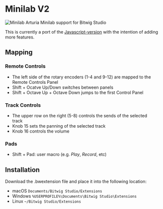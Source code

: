 # Minilab V2
![Minilab](https://medias.arturia.net/images/products/minilab/minilab-image.png "Minilab")
Arturia Minilab support for Bitwig Studio

This is currently a port of the [Javascript-version](https://github.com/lplath/Arturia_MiniLab_Bitwig) with the intention of adding more features.

## Mapping

### Remote Controls
- The left side of the rotary encoders (1-4 and 9-12) are mapped to the Remote Controls Panel
- Shift + Ocatve Up/Down switches between panels
- Shift + Octave Up + Octave Down jumps to the first Control Panel

### Track Controls
- The upper row on the right (5-8) controls the sends of the selected track
- Knob 15 sets the panning of the selected track
- Knob 16 controls the volume

### Pads
- Shift + Pad: user macro (e.g. *Play*, *Record*, etc)

## Installation
Download the .bwextension file and place it into the following location:
- macOS
`Documents/Bitwig Studio/Extensions`
- Windows
`%USERPROFILE%\Documents\Bitwig Studio\Extensions`
- Linux
`~/Bitwig Studio/Extensions`
